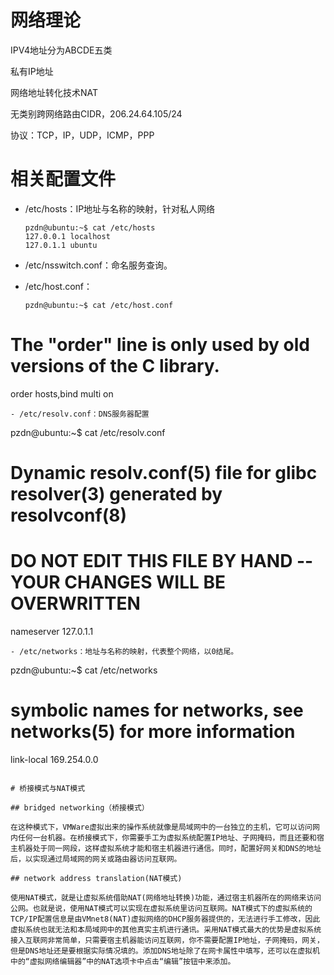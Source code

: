 # 网络理论

IPV4地址分为ABCDE五类

私有IP地址

网络地址转化技术NAT

无类别跨网络路由CIDR，206.24.64.105/24

协议：TCP，IP，UDP，ICMP，PPP

# 相关配置文件
- /etc/hosts：IP地址与名称的映射，针对私人网络
   
  ```
  pzdn@ubuntu:~$ cat /etc/hosts
  127.0.0.1	localhost
  127.0.1.1	ubuntu
  ```
- /etc/nsswitch.conf：命名服务查询。
- /etc/host.conf：
  
  ```
  pzdn@ubuntu:~$ cat /etc/host.conf 
# The "order" line is only used by old versions of the C library.
order hosts,bind
multi on

  ```
- /etc/resolv.conf：DNS服务器配置

  ```
  pzdn@ubuntu:~$ cat /etc/resolv.conf 
# Dynamic resolv.conf(5) file for glibc resolver(3) generated by resolvconf(8)
#     DO NOT EDIT THIS FILE BY HAND -- YOUR CHANGES WILL BE OVERWRITTEN
nameserver 127.0.1.1
  ```
- /etc/networks：地址与名称的映射，代表整个网络，以0结尾。

  ```
  pzdn@ubuntu:~$ cat /etc/networks
# symbolic names for networks, see networks(5) for more information
link-local 169.254.0.0

  ```

# 桥接模式与NAT模式

## bridged networking（桥接模式）

在这种模式下，VMWare虚拟出来的操作系统就像是局域网中的一台独立的主机，它可以访问网内任何一台机器。在桥接模式下，你需要手工为虚拟系统配置IP地址、子网掩码，而且还要和宿主机器处于同一网段，这样虚拟系统才能和宿主机器进行通信。同时，配置好网关和DNS的地址后，以实现通过局域网的网关或路由器访问互联网。

## network address translation(NAT模式) 

使用NAT模式，就是让虚拟系统借助NAT(网络地址转换)功能，通过宿主机器所在的网络来访问公网。也就是说，使用NAT模式可以实现在虚拟系统里访问互联网。NAT模式下的虚拟系统的TCP/IP配置信息是由VMnet8(NAT)虚拟网络的DHCP服务器提供的，无法进行手工修改，因此虚拟系统也就无法和本局域网中的其他真实主机进行通讯。采用NAT模式最大的优势是虚拟系统接入互联网非常简单，只需要宿主机器能访问互联网，你不需要配置IP地址，子网掩码，网关，但是DNS地址还是要根据实际情况填的。添加DNS地址除了在网卡属性中填写，还可以在虚拟机中的“虚拟网络编辑器”中的NAT选项卡中点击“编辑”按钮中来添加。


